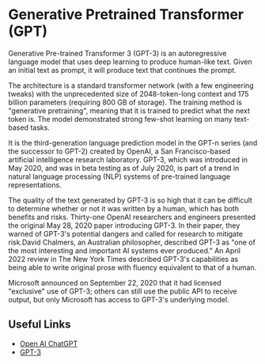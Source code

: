 # Generative Pretrained Transformer (GPT)

Generative Pre-trained Transformer 3 (GPT-3) is an autoregressive language model that uses deep learning to produce human-like text. Given an initial text as prompt, it will produce text that continues the prompt.

The architecture is a standard transformer network (with a few engineering tweaks) with the unprecedented size of 2048-token-long context and 175 billion parameters (requiring 800 GB of storage). The training method is "generative pretraining", meaning that it is trained to predict what the next token is. The model demonstrated strong few-shot learning on many text-based tasks.

It is the third-generation language prediction model in the GPT-n series (and the successor to GPT-2) created by OpenAI, a San Francisco-based artificial intelligence research laboratory. GPT-3, which was introduced in May 2020, and was in beta testing as of July 2020, is part of a trend in natural language processing (NLP) systems of pre-trained language representations.

The quality of the text generated by GPT-3 is so high that it can be difficult to determine whether or not it was written by a human, which has both benefits and risks. Thirty-one OpenAI researchers and engineers presented the original May 28, 2020 paper introducing GPT-3. In their paper, they warned of GPT-3's potential dangers and called for research to mitigate risk.David Chalmers, an Australian philosopher, described GPT-3 as "one of the most interesting and important AI systems ever produced." An April 2022 review in The New York Times described GPT-3's capabilities as being able to write original prose with fluency equivalent to that of a human.

Microsoft announced on September 22, 2020 that it had licensed "exclusive" use of GPT-3; others can still use the public API to receive output, but only Microsoft has access to GPT-3's underlying model.

## Useful Links
- [Open AI ChatGPT](https://openai.com/blog/chatgpt/)
- [GPT-3](https://en.wikipedia.org/wiki/GPT-3)

